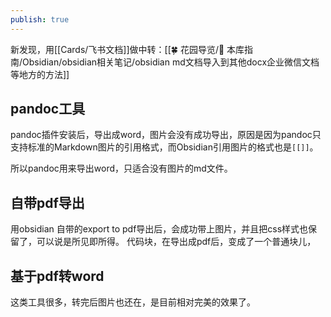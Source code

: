 ```yaml
---
publish: true
---
```


新发现，用[[Cards/飞书文档]]做中转：[[🍀 花园导览/🧰 本库指南/Obsidian/obsidian相关笔记/obsidian md文档导入到其他docx企业微信文档等地方的方法]]

## pandoc工具

pandoc插件安装后，导出成word，图片会没有成功导出，原因是因为pandoc只支持标准的Markdown图片的引用格式，而Obsidian引用图片的格式也是`[[]]`。

所以pandoc用来导出word，只适合没有图片的md文件。

## 自带pdf导出

用obsidian 自带的export to pdf导出后，会成功带上图片，并且把css样式也保留了，可以说是所见即所得。
代码块，在导出成pdf后，变成了一个普通块儿，
## 基于pdf转word
这类工具很多，转完后图片也还在，是目前相对完美的效果了。